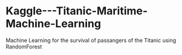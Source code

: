 # Kaggle---Titanic-Maritime-Machine-Learning
Machine Learning for the survival of passangers of the Titanic using RandomForest
